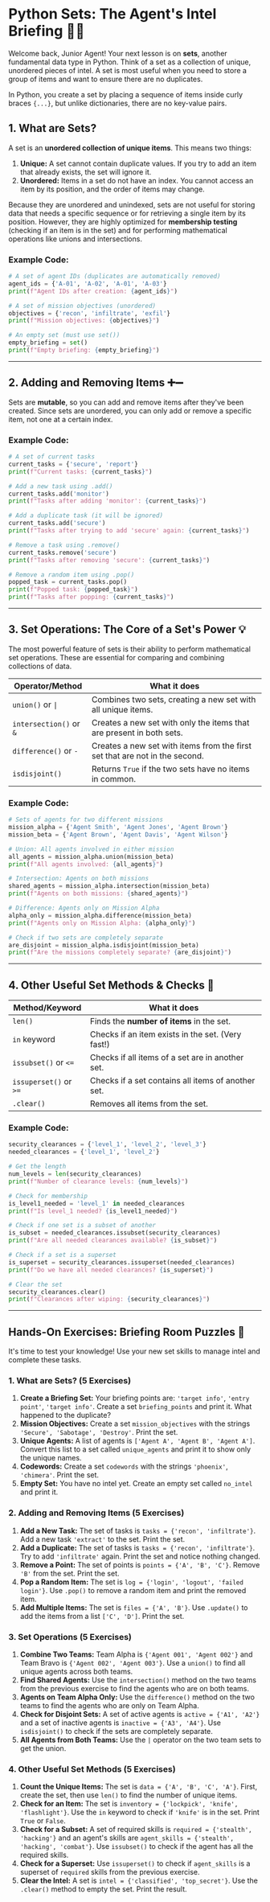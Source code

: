 # Python Sets: The Agent's Intel Briefing 🕵️‍♀️

Welcome back, Junior Agent\! Your next lesson is on **sets**, another fundamental data type in Python. Think of a set as a collection of unique, unordered pieces of intel. A set is most useful when you need to store a group of items and want to ensure there are no duplicates.

In Python, you create a set by placing a sequence of items inside curly braces `{...}`, but unlike dictionaries, there are no key-value pairs.

## 1. What are Sets?

A set is an **unordered collection of unique items**. This means two things:

1.  **Unique:** A set cannot contain duplicate values. If you try to add an item that already exists, the set will ignore it.
2.  **Unordered:** Items in a set do not have an index. You cannot access an item by its position, and the order of items may change.

Because they are unordered and unindexed, sets are not useful for storing data that needs a specific sequence or for retrieving a single item by its position. However, they are highly optimized for **membership testing** (checking if an item is in the set) and for performing mathematical operations like unions and intersections.

### Example Code:

```python
# A set of agent IDs (duplicates are automatically removed)
agent_ids = {'A-01', 'A-02', 'A-01', 'A-03'}
print(f"Agent IDs after creation: {agent_ids}")

# A set of mission objectives (unordered)
objectives = {'recon', 'infiltrate', 'exfil'}
print(f"Mission objectives: {objectives}")

# An empty set (must use set())
empty_briefing = set()
print(f"Empty briefing: {empty_briefing}")
```

-----

## 2. Adding and Removing Items ➕➖

Sets are **mutable**, so you can add and remove items after they've been created. Since sets are unordered, you can only add or remove a specific item, not one at a certain index.

### Example Code:

```python
# A set of current tasks
current_tasks = {'secure', 'report'}
print(f"Current tasks: {current_tasks}")

# Add a new task using .add()
current_tasks.add('monitor')
print(f"Tasks after adding 'monitor': {current_tasks}")

# Add a duplicate task (it will be ignored)
current_tasks.add('secure')
print(f"Tasks after trying to add 'secure' again: {current_tasks}")

# Remove a task using .remove()
current_tasks.remove('secure')
print(f"Tasks after removing 'secure': {current_tasks}")

# Remove a random item using .pop()
popped_task = current_tasks.pop()
print(f"Popped task: {popped_task}")
print(f"Tasks after popping: {current_tasks}")
```

-----

## 3. Set Operations: The Core of a Set's Power 💡

The most powerful feature of sets is their ability to perform mathematical set operations. These are essential for comparing and combining collections of data.

| Operator/Method    | What it does                                                                  |
| ------------------ | ----------------------------------------------------------------------------- |
| `union()` or `\|`  | Combines two sets, creating a new set with all unique items.                  |
| `intersection()` or `&` | Creates a new set with only the items that are present in both sets.     |
| `difference()` or `-`   | Creates a new set with items from the first set that are not in the second. |
| `isdisjoint()`     | Returns `True` if the two sets have no items in common.                       |

### Example Code:

```python
# Sets of agents for two different missions
mission_alpha = {'Agent Smith', 'Agent Jones', 'Agent Brown'}
mission_beta = {'Agent Brown', 'Agent Davis', 'Agent Wilson'}

# Union: All agents involved in either mission
all_agents = mission_alpha.union(mission_beta)
print(f"All agents involved: {all_agents}")

# Intersection: Agents on both missions
shared_agents = mission_alpha.intersection(mission_beta)
print(f"Agents on both missions: {shared_agents}")

# Difference: Agents only on Mission Alpha
alpha_only = mission_alpha.difference(mission_beta)
print(f"Agents only on Mission Alpha: {alpha_only}")

# Check if two sets are completely separate
are_disjoint = mission_alpha.isdisjoint(mission_beta)
print(f"Are the missions completely separate? {are_disjoint}")
```

-----

## 4. Other Useful Set Methods & Checks 🧹

| Method/Keyword  | What it does                                                              |
| --------------- | ------------------------------------------------------------------------- |
| `len()`         | Finds the **number of items** in the set.                                 |
| `in` keyword    | Checks if an item exists in the set. (Very fast\!)                         |
| `issubset()` or `<=` | Checks if all items of a set are in another set.                      |
| `issuperset()` or `>=` | Checks if a set contains all items of another set.                    |
| `.clear()`      | Removes all items from the set.                                           |

### Example Code:

```python
security_clearances = {'level_1', 'level_2', 'level_3'}
needed_clearances = {'level_1', 'level_2'}

# Get the length
num_levels = len(security_clearances)
print(f"Number of clearance levels: {num_levels}")

# Check for membership
is_level1_needed = 'level_1' in needed_clearances
print(f"Is level_1 needed? {is_level1_needed}")

# Check if one set is a subset of another
is_subset = needed_clearances.issubset(security_clearances)
print(f"Are all needed clearances available? {is_subset}")

# Check if a set is a superset
is_superset = security_clearances.issuperset(needed_clearances)
print(f"Do we have all needed clearances? {is_superset}")

# Clear the set
security_clearances.clear()
print(f"Clearances after wiping: {security_clearances}")
```

-----

## Hands-On Exercises: Briefing Room Puzzles 🧩

It's time to test your knowledge\! Use your new set skills to manage intel and complete these tasks.

### 1. What are Sets? (5 Exercises)

1.  **Create a Briefing Set:** Your briefing points are: `'target info'`, `'entry point'`, `'target info'`. Create a set `briefing_points` and print it. What happened to the duplicate?
2.  **Mission Objectives:** Create a set `mission_objectives` with the strings `'Secure', 'Sabotage', 'Destroy'`. Print the set.
3.  **Unique Agents:** A list of agents is `['Agent A', 'Agent B', 'Agent A']`. Convert this list to a set called `unique_agents` and print it to show only the unique names.
4.  **Codewords:** Create a set `codewords` with the strings `'phoenix'`, `'chimera'`. Print the set.
5.  **Empty Set:** You have no intel yet. Create an empty set called `no_intel` and print it.

### 2. Adding and Removing Items (5 Exercises)

1.  **Add a New Task:** The set of tasks is `tasks = {'recon', 'infiltrate'}`. Add a new task `'extract'` to the set. Print the set.
2.  **Add a Duplicate:** The set of tasks is `tasks = {'recon', 'infiltrate'}`. Try to add `'infiltrate'` again. Print the set and notice nothing changed.
3.  **Remove a Point:** The set of points is `points = {'A', 'B', 'C'}`. Remove `'B'` from the set. Print the set.
4.  **Pop a Random Item:** The set is `log = {'login', 'logout', 'failed login'}`. Use `.pop()` to remove a random item and print the removed item.
5.  **Add Multiple Items:** The set is `files = {'A', 'B'}`. Use `.update()` to add the items from a list `['C', 'D']`. Print the set.

### 3. Set Operations (5 Exercises)

1.  **Combine Two Teams:** Team Alpha is `{'Agent 001', 'Agent 002'}` and Team Bravo is `{'Agent 002', 'Agent 003'}`. Use a `union()` to find all unique agents across both teams.
2.  **Find Shared Agents:** Use the `intersection()` method on the two teams from the previous exercise to find the agents who are on both teams.
3.  **Agents on Team Alpha Only:** Use the `difference()` method on the two teams to find the agents who are only on Team Alpha.
4.  **Check for Disjoint Sets:** A set of active agents is `active = {'A1', 'A2'}` and a set of inactive agents is `inactive = {'A3', 'A4'}`. Use `isdisjoint()` to check if the sets are completely separate.
5.  **All Agents from Both Teams:** Use the `|` operator on the two team sets to get the union.

### 4. Other Useful Set Methods (5 Exercises)

1.  **Count the Unique Items:** The set is `data = {'A', 'B', 'C', 'A'}`. First, create the set, then use `len()` to find the number of unique items.
2.  **Check for an Item:** The set is `inventory = {'lockpick', 'knife', 'flashlight'}`. Use the `in` keyword to check if `'knife'` is in the set. Print `True` or `False`.
3.  **Check for a Subset:** A set of required skills is `required = {'stealth', 'hacking'}` and an agent's skills are `agent_skills = {'stealth', 'hacking', 'combat'}`. Use `issubset()` to check if the agent has all the required skills.
4.  **Check for a Superset:** Use `issuperset()` to check if `agent_skills` is a superset of `required` skills from the previous exercise.
5.  **Clear the Intel:** A set is `intel = {'classified', 'top_secret'}`. Use the `.clear()` method to empty the set. Print the result.

